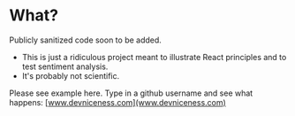 # What?

Publicly sanitized code soon to be added.
- This is just a ridiculous project meant to illustrate React principles and to test sentiment analysis.
- It's probably not scientific.

Please see example here. Type in a github username and see what happens: [www.devniceness.com](www.devniceness.com)
